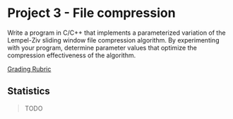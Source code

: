 # Project 3 - File compression

Write a program in C/C++ that implements a parameterized variation of
the Lempel-Ziv sliding window file compression algorithm. By
experimenting with your program, determine parameter values that optimize
the compression effectiveness of the algorithm.

[Grading Rubric](https://www.ics.uci.edu/~dan/class/165/PROJECTS/COMPRESS/index.html)

## Statistics

> TODO
